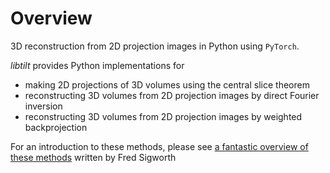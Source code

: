# Overview

3D reconstruction from 2D projection images in Python using `PyTorch`.

*libtilt* provides Python implementations for

- making 2D projections of 3D volumes using the central slice theorem
- reconstructing 3D volumes from 2D projection images by direct Fourier inversion
- reconstructing 3D volumes from 2D projection images by weighted backprojection

For an introduction to these methods, please see 
[a fantastic overview of these methods](https://www.ncbi.nlm.nih.gov/pmc/articles/PMC4749045/) 
written by Fred Sigworth

